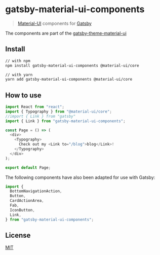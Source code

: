 # gatsby-material-ui-components

> [Material-UI](https://github.com/mui-org/material-ui) components for [Gatsby](https://github.com/gatsbyjs/gatsby)

The components are part of the [gatsby-theme-material-ui](https://github.com/hupe1980/gatsby-theme-material-ui)

## Install

```sh
// with npm
npm install gatsby-material-ui-components @material-ui/core

// with yarn
yarn add gatsby-material-ui-components @material-ui/core
```

## How to use

```javascript
import React from "react";
import { Typography } from "@material-ui/core";
//import { Link } from "gatsby"
import { Link } from "gatsby-material-ui-components";

const Page = () => (
  <div>
    <Typography>
      Check out my <Link to="/blog">blog</Link>!
    </Typography>
  </div>
);

export default Page;
```

The following components have also been adapted for use with Gatsby:

```javascript
import {
  BottomNavigationAction,
  Button,
  CardActionArea,
  Fab,
  IconButton,
  Link,
} from "gatsby-material-ui-components";
```

## License

[MIT](LICENSE)


